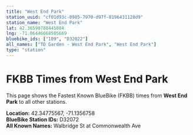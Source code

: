 ```yaml
---
title: "West End Park"
station_uuid: "cf01d93c-0985-7970-d97f-8196431128d9"
station_name: "West End Park"
lat: 42.36590788445084
lng: -71.06446668505669
bluebike_ids: ["109", "D32022"]
all_names: ["TD Garden - West End Park", "West End Park"]
type: "station"
---
```


# FKBB Times from West End Park

This page shows the Fastest Known BlueBike (FKBB) times from **West End Park** to all other stations.

**Location:** 42.34775567, -71.1356758  
**BlueBike Station IDs:** D32072  
**All Known Names:** Walbridge St at Commonwealth Ave

